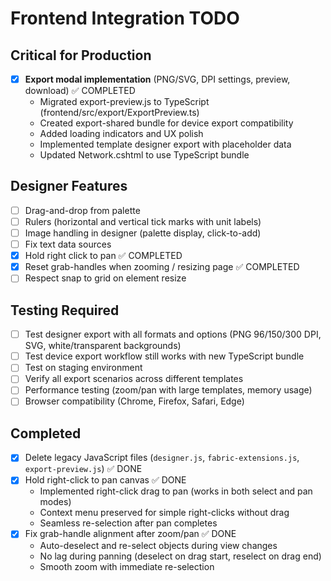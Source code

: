 # Frontend Integration TODO

## Critical for Production
- [x] **Export modal implementation** (PNG/SVG, DPI settings, preview, download) ✅ COMPLETED
  - Migrated export-preview.js to TypeScript (frontend/src/export/ExportPreview.ts)
  - Created export-shared bundle for device export compatibility
  - Added loading indicators and UX polish
  - Implemented template designer export with placeholder data
  - Updated Network.cshtml to use TypeScript bundle

## Designer Features
- [ ] Drag-and-drop from palette
- [ ] Rulers (horizontal and vertical tick marks with unit labels)
- [ ] Image handling in designer (palette display, click-to-add)
- [ ] Fix text data sources
- [x] Hold right click to pan ✅ COMPLETED
- [x] Reset grab-handles when zooming / resizing page ✅ COMPLETED
- [ ] Respect snap to grid on element resize

## Testing Required
- [ ] Test designer export with all formats and options (PNG 96/150/300 DPI, SVG, white/transparent backgrounds)
- [ ] Test device export workflow still works with new TypeScript bundle
- [ ] Test on staging environment
- [ ] Verify all export scenarios across different templates
- [ ] Performance testing (zoom/pan with large templates, memory usage)
- [ ] Browser compatibility (Chrome, Firefox, Safari, Edge)

## Completed
- [x] Delete legacy JavaScript files (`designer.js`, `fabric-extensions.js`, `export-preview.js`) ✅ DONE
- [x] Hold right-click to pan canvas ✅ DONE
  - Implemented right-click drag to pan (works in both select and pan modes)
  - Context menu preserved for simple right-clicks without drag
  - Seamless re-selection after pan completes
- [x] Fix grab-handle alignment after zoom/pan ✅ DONE
  - Auto-deselect and re-select objects during view changes
  - No lag during panning (deselect on drag start, reselect on drag end)
  - Smooth zoom with immediate re-selection
